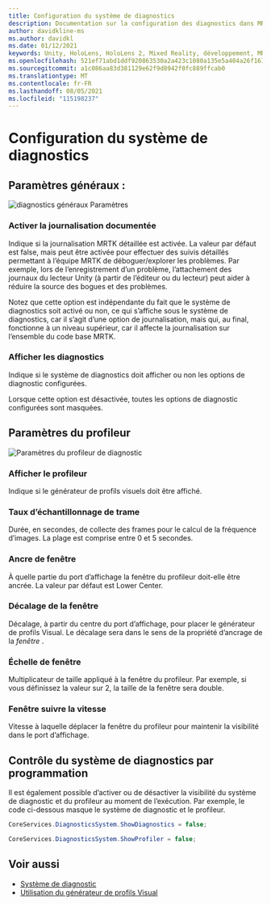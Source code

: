 ```yaml
---
title: Configuration du système de diagnostics
description: Documentation sur la configuration des diagnostics dans MRTK
author: davidkline-ms
ms.author: davidkl
ms.date: 01/12/2021
keywords: Unity, HoloLens, HoloLens 2, Mixed Reality, développement, MRTK
ms.openlocfilehash: 521ef71abd1ddf920863530a2a423c1080a135e5a404a26f1611fc14f92c2796
ms.sourcegitcommit: a1c086aa83d381129e62f9d8942f0fc889ffcab0
ms.translationtype: MT
ms.contentlocale: fr-FR
ms.lasthandoff: 08/05/2021
ms.locfileid: "115198237"
---
```

# <a name="configuring-the-diagnostics-system"></a>Configuration du système de diagnostics

## <a name="general-settings"></a>Paramètres généraux :

![diagnostics généraux Paramètres](../images/diagnostics/DiagnosticsGeneralSettings.png)

### <a name="enable-verbose-logging"></a>Activer la journalisation documentée

Indique si la journalisation MRTK détaillée est activée. La valeur par défaut est false, mais peut être activée pour effectuer des suivis détaillés permettant à l’équipe MRTK de déboguer/explorer les problèmes. Par exemple, lors de l’enregistrement d’un problème, l’attachement des journaux du lecteur Unity (à partir de l’éditeur ou du lecteur) peut aider à réduire la source des bogues et des problèmes.

Notez que cette option est indépendante du fait que le système de diagnostics soit activé ou non, ce qui s’affiche sous le système de diagnostics, car il s’agit d’une option de journalisation, mais qui, au final, fonctionne à un niveau supérieur, car il affecte la journalisation sur l’ensemble du code base MRTK.

### <a name="show-diagnostics"></a>Afficher les diagnostics

Indique si le système de diagnostics doit afficher ou non les options de diagnostic configurées.

Lorsque cette option est désactivée, toutes les options de diagnostic configurées sont masquées.

## <a name="profiler-settings"></a>Paramètres du profileur

![Paramètres du profileur de diagnostic](../images/diagnostics/DiagnosticsProfilerSettings.png)

### <a name="show-profiler"></a>Afficher le profileur

Indique si le générateur de profils visuels doit être affiché.

### <a name="frame-sample-rate"></a>Taux d’échantillonnage de trame

Durée, en secondes, de collecte des frames pour le calcul de la fréquence d’images. La plage est comprise entre 0 et 5 secondes.

### <a name="window-anchor"></a>Ancre de fenêtre

À quelle partie du port d’affichage la fenêtre du profileur doit-elle être ancrée. La valeur par défaut est Lower Center.

### <a name="window-offset"></a>Décalage de la fenêtre

Décalage, à partir du centre du port d’affichage, pour placer le générateur de profils Visual. Le décalage sera dans le sens de la propriété d’ancrage de la *fenêtre* .

### <a name="window-scale"></a>Échelle de fenêtre

Multiplicateur de taille appliqué à la fenêtre du profileur. Par exemple, si vous définissez la valeur sur 2, la taille de la fenêtre sera double.

### <a name="window-follow-speed"></a>Fenêtre suivre la vitesse

Vitesse à laquelle déplacer la fenêtre du profileur pour maintenir la visibilité dans le port d’affichage.

## <a name="programmatically-controlling-the-diagnostics-system"></a>Contrôle du système de diagnostics par programmation

Il est également possible d’activer ou de désactiver la visibilité du système de diagnostic et du profileur au moment de l’exécution. Par exemple, le code ci-dessous masque le système de diagnostic et le profileur.

```c#
CoreServices.DiagnosticsSystem.ShowDiagnostics = false;

CoreServices.DiagnosticsSystem.ShowProfiler = false;
```

## <a name="see-also"></a>Voir aussi

- [Système de diagnostic](diagnostics-system-getting-started.md)
- [Utilisation du générateur de profils Visual](using-visual-profiler.md)
